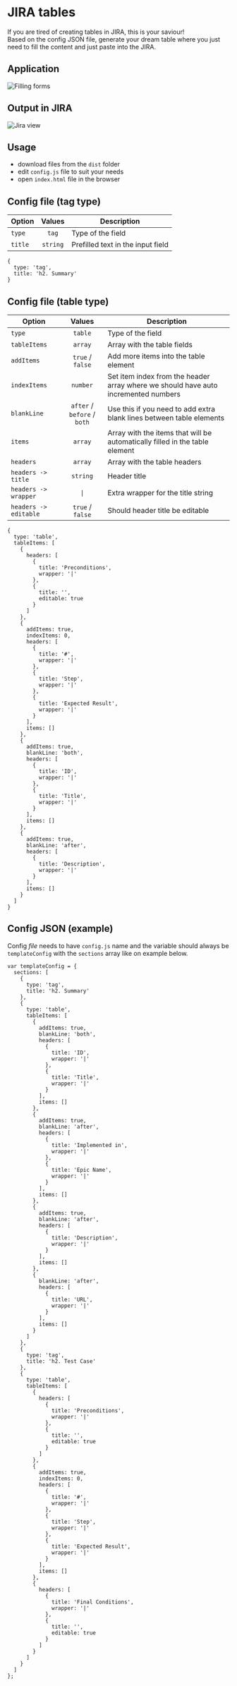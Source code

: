 # JIRA tables

If you are tired of creating tables in JIRA, this is your saviour!<br>
Based on the config JSON file, generate your dream table where you just need to fill the content and just paste into the JIRA.

## Application
![](https://i.imgur.com/PuIJw3m.png "Filling forms")

## Output in JIRA
![](https://i.imgur.com/Lvr9z4n.png "Jira view")

## Usage
* download files from the ```dist``` folder
* edit ```config.js``` file to suit your needs
* open ```index.html``` file in the browser

## Config file (tag type)

| Option            | Values        | Description                      |
| ----------------- |:-------------:| -------------------------------- |
| ```type```        | ```tag```     |  Type of the field |
| ```title```       | ```string```  | Prefilled text in the input field |

```
{
  type: 'tag',
  title: 'h2. Summary'
}
```

## Config file (table type)

| Option                      | Values                  | Description    |
| --------------------------- |:-----------------------:| -------------- |
| ```type```            | ```table```  |  Type of the field |
| ```tableItems```      | ```array```  | Array with the table fields |
| ```addItems```        | ```true``` / ```false``` | Add more items into the table element |
| ```indexItems```      | ```number``` | Set item index from the header array where we should have auto incremented numbers |
| ```blankLine```       | ```after``` / ```before``` / ```both``` | Use this if you need to add extra blank lines between table elements |
| ```items```           | ```array```  | Array with the items that will be automatically filled in the table element |
| ```headers```         | ```array```  | Array with the table headers |
| ```headers -> title```  | ```string```  | Header title |
| ```headers -> wrapper```| ```\|```  | Extra wrapper for the title string |
| ```headers -> editable```| ```true``` / ```false```  | Should header title be editable |

```
{
  type: 'table',
  tableItems: [
    {
      headers: [
        {
          title: 'Preconditions',
          wrapper: '|'
        },
        {
          title: '',
          editable: true
        }
      ]
    },
    {
      addItems: true,
      indexItems: 0,
      headers: [
        {
          title: '#',
          wrapper: '|'
        },
        {
          title: 'Step',
          wrapper: '|'
        },
        {
          title: 'Expected Result',
          wrapper: '|'
        }
      ],
      items: []
    },
    {
      addItems: true,
      blankLine: 'both',
      headers: [
        {
          title: 'ID',
          wrapper: '|'
        },
        {
          title: 'Title',
          wrapper: '|'
        }
      ],
      items: []
    },
    {
      addItems: true,
      blankLine: 'after',
      headers: [
        {
          title: 'Description',
          wrapper: '|'
        }
      ],
      items: []
    }
  ]
}
```

## Config JSON (example)

Config *file* needs to have ```config.js``` name and the variable should always be ```templateConfig``` with the ```sections``` array like on example below.

```
var templateConfig = {
  sections: [
    {
      type: 'tag',
      title: 'h2. Summary'
    },
    {
      type: 'table',
      tableItems: [
        {
          addItems: true,
          blankLine: 'both',
          headers: [
            {
              title: 'ID',
              wrapper: '|'
            },
            {
              title: 'Title',
              wrapper: '|'
            }
          ],
          items: []
        },
        {
          addItems: true,
          blankLine: 'after',
          headers: [
            {
              title: 'Implemented in',
              wrapper: '|'
            },
            {
              title: 'Epic Name',
              wrapper: '|'
            }
          ],
          items: []
        },
        {
          addItems: true,
          blankLine: 'after',
          headers: [
            {
              title: 'Description',
              wrapper: '|'
            }
          ],
          items: []
        },
        {
          blankLine: 'after',
          headers: [
            {
              title: 'URL',
              wrapper: '|'
            }
          ],
          items: []
        }
      ]
    },
    {
      type: 'tag',
      title: 'h2. Test Case'
    },
    {
      type: 'table',
      tableItems: [
        {
          headers: [
            {
              title: 'Preconditions',
              wrapper: '|'
            },
            {
              title: '',
              editable: true
            }
          ]
        },
        {
          addItems: true,
          indexItems: 0,
          headers: [
            {
              title: '#',
              wrapper: '|'
            },
            {
              title: 'Step',
              wrapper: '|'
            },
            {
              title: 'Expected Result',
              wrapper: '|'
            }
          ],
          items: []
        },
        {
          headers: [
            {
              title: 'Final Conditions',
              wrapper: '|'
            },
            {
              title: '',
              editable: true
            }
          ]
        }
      ]
    }
  ]
};

```
